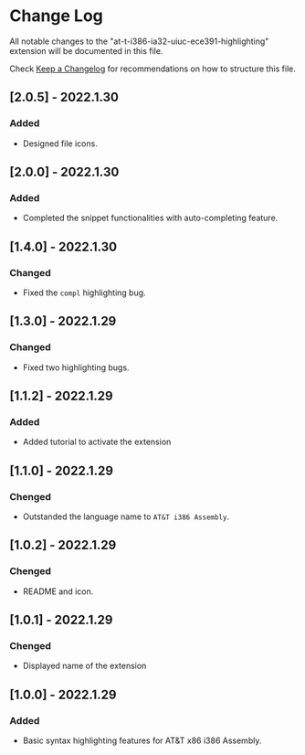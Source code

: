 # Change Log

All notable changes to the "at-t-i386-ia32-uiuc-ece391-highlighting" extension will be documented in this file.

Check [Keep a Changelog](http://keepachangelog.com/) for recommendations on how to structure this file.



## [2.0.5] - 2022.1.30

### Added

-   Designed file icons.



## [2.0.0] - 2022.1.30

### Added

-   Completed the snippet functionalities with auto-completing feature.



## [1.4.0] - 2022.1.30

### Changed

-   Fixed the `compl` highlighting bug.



## [1.3.0] - 2022.1.29

### Changed

-   Fixed two highlighting bugs.



## [1.1.2] - 2022.1.29

### Added

-   Added tutorial to activate the extension



## [1.1.0] - 2022.1.29

### Chenged

-   Outstanded the language name to `AT&T i386 Assembly`.



## [1.0.2] - 2022.1.29

### Chenged

-   README and icon.



## [1.0.1] - 2022.1.29

### Chenged

-   Displayed name of the extension



## [1.0.0] - 2022.1.29

### Added

-   Basic syntax highlighting features for AT&T x86 i386 Assembly.

